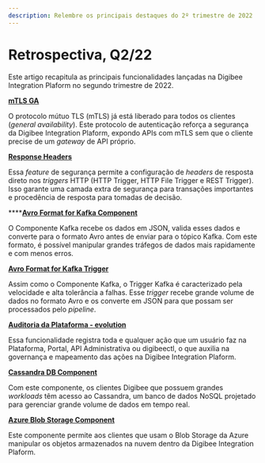 ```yaml
---
description: Relembre os principais destaques do 2º trimestre de 2022
---
```


# Retrospectiva, Q2/22

Este artigo recapitula as principais funcionalidades lançadas na Digibee Integration Plaform no segundo trimestre de 2022.

****[**mTLS GA**](../components/triggers/configuracoes-de-triggers/mtls.md)****

O protocolo mútuo TLS (mTLS) já está liberado para todos os clientes (_general availability_). Este protocolo de autenticação reforça a segurança da Digibee Integration Plaform, expondo APIs com mTLS sem que o cliente precise de um _gateway_ de API próprio.

****[**Response Headers**](../components/triggers/http-trigger.md)****

Essa _feature_ de segurança permite a configuração de _headers_ de resposta direto nos _triggers_ HTTP (HTTP Trigger, HTTP File Trigger e REST Trigger). Isso garante uma camada extra de segurança para transações importantes e procedência de resposta para tomadas de decisão.

****[**Avro Format for Kafka Component**](../components/queues-and-messaging/kafka.md)

O Componente Kafka recebe os dados em JSON, valida esses dados e converte para o formato Avro antes de enviar para o tópico Kafka. Com este formato, é possível manipular grandes tráfegos de dados mais rapidamente e com menos erros.

****[**Avro Format for Kafka Trigger**](../components/triggers/kafka-trigger.md)****

Assim como o Componente Kafka, o Trigger Kafka é caracterizado pela velocidade e alta tolerância a falhas. Esse _trigger_ recebe grande volume de dados no formato Avro e os converte em JSON para que possam ser processados ​​pelo _pipeline_.

[**Auditoria da Plataforma - evolution**](../administration/auditoria.md)

Essa funcionalidade registra toda e qualquer ação que um usuário faz na Plataforma, Portal, API Administrativa ou digibeectl, o que auxilia na governança e mapeamento das ações na Digibee Integration Plaform.

****[**Cassandra DB Component**](../components/structured-data/cassandra-db.md)****

Com este componente, os clientes Digibee que possuem grandes _workloads_ têm acesso ao Cassandra, um banco de dados NoSQL projetado para gerenciar grande volume de dados em tempo real.

****[**Azure Blob Storage Component**](../components/file-storage/azure-blob-storage.md)****

Este componente permite aos clientes que usam o Blob Storage da Azure manipular os objetos armazenados na nuvem dentro da Digibee Integration Plaform.
